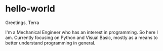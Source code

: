 # hello-world
Greetings, Terra

I'm a Mechanical Engineer who has an interest in programming. So here I am. Currently focusing on Python and Visual Basic, mostly as a means to better understand programming in general.
